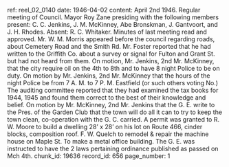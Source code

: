ref: reel_02_0140
date: 1946-04-02
content: April 2nd 1946. Regular meeting of Council. Mayor Roy Zane presiding with the following members present: C. C. Jenkins, J. M. McKinney, Abe Bronskman, J. Gantvoort, and J. H. Rhodes. Absent: R. C. Whitaker. Minutes of last meeting read and approved. Mr. W. M. Morris appeared before the council regarding roads, about Cemetery Road and the Smith Rd. Mr. Foster reported that he had written to the Griffith Co. about a survey or signal for Fulton and Grant St. but had not heard from them. On motion, Mr. Jenkins, 2nd Mr. McKinney, that the city require oil on the 4th to 8th and to have 8 night Police to be on duty. On motion by Mr. Jenkins, 2nd Mr. McKinney that the hours of the night Police be from 7 A. M. to 7 P. M. Eastfield (or such others voting No.) The auditing committee reported that they had examined the tax books for 1944, 1945 and found them correct to the best of their knowledge and belief. On motion by Mr. McKinney, 2nd Mr. Jenkins that the G. E. write to the Pres. of the Garden Club that the town will do all it can to try to keep the town clean, co-operation with the G. C. carried. A permit was granted to R. W. Moore to build a dwelling 28’ x 28’ on his lot on Route 466, cinder blocks, composition roof. F. W. Quelch to remodel & repair the machine house on Maple St. To make a metal office building. The G. E. was instructed to have the 2 laws pertaining ordinance published as passed on Mch 4th.
chunk_id: 19636
record_id: 656
page_number: 1

